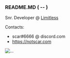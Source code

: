 ### README.MD ( -- )


Snr. Developer @ [Limitless](https://github.com/lmtls-game) 

Contacts:
- scar#6666 @ discord.com
- https://notscar.com

![...](https://github-readme-stats.vercel.app/api?username=NotScar&show_icons=true&title_color=fff&icon_color=79ff97&text_color=9f9f9f&bg_color=151515&count_private=true)

